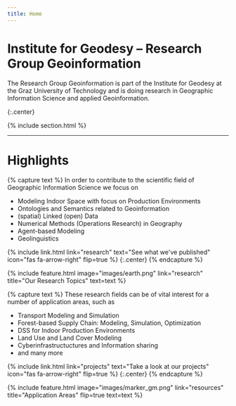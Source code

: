 ```yaml
---
title: Home
---
```


# Institute for Geodesy – Research Group Geoinformation
The Research Group Geoinformation is part of the Institute for Geodesy at the Graz University of Technology and is doing research in Geographic Information Science and applied Geoinformation.

{:.center}

<!--{% include banner.html image="images/banner.jpg" %}-->

{% include section.html %}

---
# Highlights

{% capture text %}
In order to contribute to the scientific field of Geographic Information Science we focus on
*	Modeling Indoor Space with focus on Production Environments
*	Ontologies and Semantics related to Geoinformation
*	(spatial) Linked (open) Data 
*	Numerical Methods (Operations Research) in Geography 
*	Agent-based Modeling 
*	Geolinguistics

{%
  include link.html
  link="research"
  text="See what we've published"
  icon="fas fa-arrow-right"
  flip=true
%}
{:.center}
{% endcapture %}

{%
  include feature.html
  image="images/earth.png"
  link="research"
  title="Our Research Topics"
  text=text
%}

{% capture text %}
These research fields can be of vital interest for a number of application areas, such as
*	Transport Modeling and Simulation
*	Forest-based Supply Chain: Modeling, Simulation, Optimization
*	DSS for Indoor Production Environments
*	Land Use and Land Cover Modeling
*	Cyberinfrastructuctures and Information sharing 
*	and many more

{%
  include link.html
  link="projects"
  text="Take a look at our projects"
  icon="fas fa-arrow-right"
  flip=true
%}
{:.center}
{% endcapture %}

{%
  include feature.html
  image="images/marker_gm.png"
  link="resources"
  title="Application Areas"
  flip=true
  text=text
%}

<!--
{% capture text %}
Take a look at our team.

{%
  include link.html
  link="team"
  text="Meet our team"
  icon="fas fa-arrow-right"
  flip=true
%}
{:.center}
{% endcapture %}

{%
  include feature.html
  image="images/photo.jpg"
  link="team"
  title="Our Team"
  text=text
%}

Lorem ipsum dolor sit amet, consectetur adipiscing elit, sed do eiusmod tempor incididunt ut labore et dolore magna aliqua.
Ut enim ad minim veniam, quis nostrud exercitation ullamco laboris nisi ut aliquip ex ea commodo consequat.
-->
